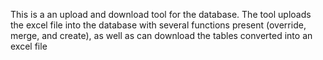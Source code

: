 This is a an upload and download tool for the database. The tool uploads the excel file into the database with several functions present (override, merge, and create), as well as can download the tables converted into an excel file
